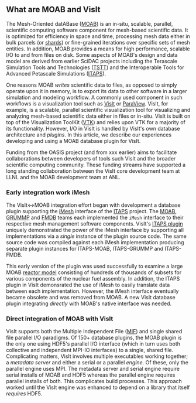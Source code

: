 ## What are MOAB and VisIt
The Mesh-Oriented datABase ([MOAB](https://sigma.mcs.anl.gov/moab-library/)) is an in-situ, scalable, parallel, scientific computing software component for mesh-based scientific data.
It is optimized for efficiency in space and time, processing mesh data either in bulk parcels (or [shards](https://en.wikipedia.org/wiki/Shard_(database_architecture))) or fine-grained iterations over specific sets of mesh entities.
In addition, MOAB provides a means for high performance, scalable I/O to and from files on disk.
Some aspects of MOAB's design and data model are derived from earlier SciDAC projects including the Terascale Simulation Tools and Technologies ([TSTT](https://www.researchgate.net/publication/259197545_The_TSTTM_Interface)) and the Interoperable Tools for Advanced Petascale Simulations ([ITAPS](https://www.osti.gov/biblio/971531/)).

One reasons MOAB *writes* scientific data to files, as opposed to simply operate upon it in memory, is to export its data to other software in a larger simulation and modeling workflow.
A commonly used component in such workflows is a visualization tool such as [VisIt](https://visit.llnl.gov) or [ParaView](https://www.paraview.org).
VisIt, for example, is a scalable, parallel scientific visualization tool for visualizing and analyzing mesh-based scientific data either in files or in-situ.
VisIt is built on top of the Visualization ToolKit ([VTK](https://vtk.org)) and relies upon VTK for a majority of its functionality.
However, I/O in VisIt is handled by VisIt's own database architecture and *plugins*.
In this article, we describe our experiences developing and using a MOAB database plugin for VisIt.

Funding from the OASIS project (and from xxx earlier) aims to facilitate collaborations between developers of tools such VisIt and the broader scientific computing community.
These funding streams have supported a long standing collaboration between the VisIt core development team at LLNL and the MOAB development team at ANL.

### Early integration work iMesh
The VisIt<->MOAB integration effort began with development a database plugin supporting the [iMesh](https://markcmiller86.github.io/ITAPS/software/iMesh_html/i_mesh_8h.html) interface of the [ITAPS]() project.
The [MOAB](https://sigma.mcs.anl.gov/moab-library/), [GRUMMP](https://www.researchgate.net/publication/254313656_GRUMMP_User's_Guide) and [FMDB](https://scorec.rpi.edu/FMDB/) teams each implemented the `iMesh` interface to their respective mesh management software components.
VisIt's [ITAPS plugin](https://github.com/visit-dav/visit/blob/2.10RC/src/databases/ITAPS_C/avtITAPS_CFileFormat.C) uniquely demonstrated the power of the iMesh interface by supporting all implementations via a *single* instance of the plugin source code.
The same source code was compiled against each iMesh implementation producing separate plugin instances for ITAPS-MOAB, ITAPS-GRUMMP and ITAPS-FMDB.

This early version of the plugin was used successfully to examine a large MOAB [reactor model](https://publications.anl.gov/anlpubs/2013/10/76766.pdf#page=12) consisting of hundreds of thousands of subsets for various components of the nuclear fuel assembly.
In addition, the ITAPS plugin in VisIt demonsrated the use of iMesh to easily translate data between each implementation.
However, the iMesh interface eventually became obsolete and was removed from MOAB.
A new VisIt database plugin integrating *directly* with MOAB's native interface was needed.

### Direct integration of MOAB with VisIt

VisIt supports both the Multiple Independent File ([MIF](https://www.hdfgroup.org/2017/03/21/mif-parallel-io-with-hdf5/)) and single shared file parallel I/O paradigms.
Of 150+ database plugins, the MOAB plugin is the only one using HDF5's parallel I/O interface (which in turn uses both collective and independent MPI-IO interfaces) to a single, shared file.
Complicating matters, VisIt involves multiple executables working together; a *metadata server* and either a serial or a parallel *engine*.
Of these, only the parallel engine uses MPI.
The metadata server and serial engine require serial installs of MOAB and HDF5 whereas the parallel engine requires parallel installs of both.
This complicates build processes.
This approach worked until the VisIt engine was enhanced to depend on a library that itself *requires* HDF5.












